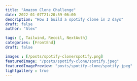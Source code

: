 ```yaml
---
title: "Amazon Clone Challenge"
date: 2022-01-07T21:20:59-06:00
description: "How I build a spotify clone in 3 days"
draft: false
author: "Alex"

tags: [, Tailwind, Recoil, NextAuth]
categories: [FrontEnd]
draft: false 

images : [/posts/spotify-clone/spotify.png]
featuredImage: "/posts/spotify-clone/spotify.jpeg"
featuredImagePreview: "posts/spotify-clone/spotify.jpeg"
lightgallery : true
---
```


